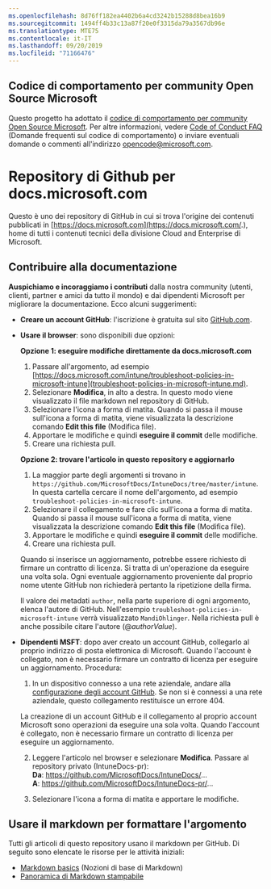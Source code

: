 ```yaml
---
ms.openlocfilehash: 8d76ff182ea4402b6a4cd3242b15288d8bea16b9
ms.sourcegitcommit: 1494ff4b33c13a87f20e0f3315da79a3567db96e
ms.translationtype: MTE75
ms.contentlocale: it-IT
ms.lasthandoff: 09/20/2019
ms.locfileid: "71166476"
---
```

## <a name="microsoft-open-source-code-of-conduct"></a>Codice di comportamento per community Open Source Microsoft

Questo progetto ha adottato il [codice di comportamento per community Open Source Microsoft](https://opensource.microsoft.com/codeofconduct/).
Per altre informazioni, vedere [Code of Conduct FAQ](https://opensource.microsoft.com/codeofconduct/faq/) (Domande frequenti sul codice di comportamento) o inviare eventuali domande o commenti all'indirizzo [opencode@microsoft.com](mailto:opencode@microsoft.com).

# <a name="docsmicrosoftcom-github-repository"></a>Repository di Github per docs.microsoft.com

Questo è uno dei repository di GitHub in cui si trova l'origine dei contenuti pubblicati in [https://docs.microsoft.com](https://docs.microsoft.com/.), home di tutti i contenuti tecnici della divisione Cloud and Enterprise di Microsoft.

## <a name="contribute-to-your-documentation"></a>Contribuire alla documentazione
**Auspichiamo e incoraggiamo i contributi** dalla nostra community (utenti, clienti, partner e amici da tutto il mondo) e dai dipendenti Microsoft per migliorare la documentazione. Ecco alcuni suggerimenti:

* **Creare un account GitHub**: l'iscrizione è gratuita sul sito [GitHub.com](https://www.github.com).

* **Usare il browser**: sono disponibili due opzioni: 

    **Opzione 1: eseguire modifiche direttamente da docs.microsoft.com**  
    1. Passare all'argomento, ad esempio [https://docs.microsoft.com/intune/troubleshoot-policies-in-microsoft-intune](troubleshoot-policies-in-microsoft-intune.md). 
    2. Selezionare **Modifica**, in alto a destra. In questo modo viene visualizzato il file markdown nel repository di GitHub.
    3. Selezionare l'icona a forma di matita. Quando si passa il mouse sull'icona a forma di matita, viene visualizzata la descrizione comando **Edit this file** (Modifica file). 
    4. Apportare le modifiche e quindi **eseguire il commit** delle modifiche. 
    5. Creare una richiesta pull.
    
    **Opzione 2: trovare l'articolo in questo repository e aggiornarlo**  
    1. La maggior parte degli argomenti si trovano in `https://github.com/MicrosoftDocs/IntuneDocs/tree/master/intune`. In questa cartella cercare il nome dell'argomento, ad esempio `troubleshoot-policies-in-microsoft-intune`. 
    2. Selezionare il collegamento e fare clic sull'icona a forma di matita. Quando si passa il mouse sull'icona a forma di matita, viene visualizzata la descrizione comando **Edit this file** (Modifica file). 
    3. Apportare le modifiche e quindi **eseguire il commit** delle modifiche. 
    4. Creare una richiesta pull. 

  Quando si inserisce un aggiornamento, potrebbe essere richiesto di firmare un contratto di licenza. Si tratta di un'operazione da eseguire una volta sola. Ogni eventuale aggiornamento proveniente dal proprio nome utente GitHub non richiederà pertanto la ripetizione della firma. 
  
  Il valore dei metadati `author`, nella parte superiore di ogni argomento, elenca l'autore di GitHub. Nell'esempio `troubleshoot-policies-in-microsoft-intune` verrà visualizzato `MandiOhlinger`. Nella richiesta pull è anche possibile citare l'autore (@*authorValue*).
  
* **Dipendenti MSFT**: dopo aver creato un account GitHub, collegarlo al proprio indirizzo di posta elettronica di Microsoft. Quando l'account è collegato, non è necessario firmare un contratto di licenza per eseguire un aggiornamento. Procedura:

  1. In un dispositivo connesso a una rete aziendale, andare alla [configurazione degli account GitHub](https://review.docs.microsoft.com/en-us/help/contribute/contribute-get-started-setup-github?branch=master). Se non si è connessi a una rete aziendale, questo collegamento restituisce un errore 404.
  
    La creazione di un account GitHub e il collegamento al proprio account Microsoft sono operazioni da eseguire una sola volta. Quando l'account è collegato, non è necessario firmare un contratto di licenza per eseguire un aggiornamento. 

  2. Leggere l'articolo nel browser e selezionare **Modifica**. Passare al repository privato (IntuneDocs-pr):  
    **Da**: https://github.com/MicrosoftDocs/IntuneDocs/...  
    **A**: https://github.com/MicrosoftDocs/IntuneDocs-pr/...
  
  3. Selezionare l'icona a forma di matita e apportare le modifiche. 

## <a name="use-markdown-to-format-your-topic"></a>Usare il markdown per formattare l'argomento
Tutti gli articoli di questo repository usano il markdown per GitHub. Di seguito sono elencate le risorse per le attività iniziali:

* [Markdown basics](https://help.github.com/articles/basic-writing-and-formatting-syntax/) (Nozioni di base di Markdown)
* [Panoramica di Markdown stampabile](https://guides.github.com/pdfs/markdown-cheatsheet-online.pdf)
